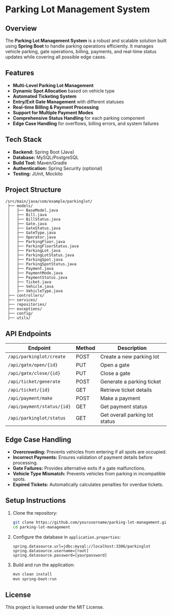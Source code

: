 # Parking Lot Management System

## Overview
The **Parking Lot Management System** is a robust and scalable solution built using **Spring Boot** to handle parking operations efficiently. It manages vehicle parking, gate operations, billing, payments, and real-time status updates while covering all possible edge cases.

## Features
- **Multi-Level Parking Lot Management**
- **Dynamic Spot Allocation** based on vehicle type
- **Automated Ticketing System**
- **Entry/Exit Gate Management** with different statuses
- **Real-time Billing & Payment Processing**
- **Support for Multiple Payment Modes**
- **Comprehensive Status Handling** for each parking component
- **Edge Case Handling** for overflows, billing errors, and system failures

## Tech Stack
- **Backend:** Spring Boot (Java)
- **Database:** MySQL/PostgreSQL
- **Build Tool:** Maven/Gradle
- **Authentication:** Spring Security (optional)
- **Testing:** JUnit, Mockito

## Project Structure
```
/src/main/java/com/example/parkinglot/
 ├── models/
 │   ├── BaseModel.java
 │   ├── Bill.java
 │   ├── BillStatus.java
 │   ├── Gate.java
 │   ├── GateStatus.java
 │   ├── GateType.java
 │   ├── Operator.java
 │   ├── ParkingFloor.java
 │   ├── ParkingFloorStatus.java
 │   ├── ParkingLot.java
 │   ├── ParkingLotStatus.java
 │   ├── ParkingSpot.java
 │   ├── ParkingSpotStatus.java
 │   ├── Payment.java
 │   ├── PaymentMode.java
 │   ├── PaymentStatus.java
 │   ├── Ticket.java
 │   ├── Vehicle.java
 │   ├── VehicleType.java
 ├── controllers/
 ├── services/
 ├── repositories/
 ├── exceptions/
 ├── config/
 ├── utils/
```

## API Endpoints
| Endpoint                  | Method | Description |
|---------------------------|--------|-------------|
| `/api/parkinglot/create`  | POST   | Create a new parking lot |
| `/api/gate/open/{id}`     | PUT    | Open a gate |
| `/api/gate/close/{id}`    | PUT    | Close a gate |
| `/api/ticket/generate`    | POST   | Generate a parking ticket |
| `/api/ticket/{id}`        | GET    | Retrieve ticket details |
| `/api/payment/make`       | POST   | Make a payment |
| `/api/payment/status/{id}`| GET    | Get payment status |
| `/api/parkinglot/status`  | GET    | Get overall parking lot status |

## Edge Case Handling
- **Overcrowding:** Prevents vehicles from entering if all spots are occupied.
- **Incorrect Payments:** Ensures validation of payment details before processing.
- **Gate Failures:** Provides alternative exits if a gate malfunctions.
- **Vehicle Type Mismatch:** Prevents vehicles from parking in incompatible spots.
- **Expired Tickets:** Automatically calculates penalties for overdue tickets.

## Setup Instructions
1. Clone the repository:
   ```sh
   git clone https://github.com/yourusername/parking-lot-management.git
   cd parking-lot-management
   ```
2. Configure the database in `application.properties`:
   ```properties
   spring.datasource.url=jdbc:mysql://localhost:3306/parkinglot
   spring.datasource.username=[root]
   spring.datasource.password=[yourpassword]
   ```
3. Build and run the application:
   ```sh
   mvn clean install
   mvn spring-boot:run
   ```

## License
This project is licensed under the MIT License.

